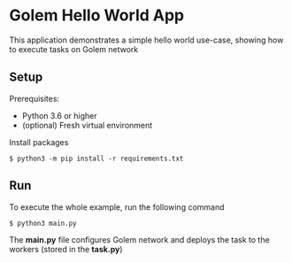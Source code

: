 # Golem Hello World App

This application demonstrates a simple hello world use-case, showing how to execute tasks on Golem network

## Setup

Prerequisites:

- Python 3.6 or higher
- (optional) Fresh virtual environment

Install packages

```
$ python3 -m pip install -r requirements.txt
```

## Run

To execute the whole example, run the following command

```
$ python3 main.py
```

The **main.py** file configures Golem network and deploys the task to the workers (stored in the **task.py**)


